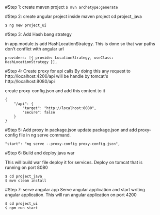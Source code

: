 #Step 1: create maven project
```$ mvn archetype:generate```


#Step 2: create angular project inside maven project
cd project_java

```$ ng new project_ui```

#Step 3: Add Hash bang strategy 

in app.module.ts add HashLocationStrategy. This is done so that war paths don't
conflict with angular url

```providers: [{ provide: LocationStrategy, useClass: HashLocationStrategy }],```

#Step 4: Create proxy for api calls 
By doing this any request to http://localhost:4200/api 
will be handle by tomcat's http://localhost:8080/api

create proxy-config.json and add this content to it
```
{
    "/api": {
        "target": "http://localhost:8080",
        "secure": false
    }
}
```

#Step 5: Add proxy in package.json
update package.json and add proxy-config file in ng serve command.

```"start": "ng serve --proxy-config proxy-config.json",```

#Step 6: Build and deploy java war

This will build war file deploy it for services. Deploy on tomcat 
that is running on port 8080

```
$ cd project_java
$ mvn clean install
```

#Step 7: serve angular app
Serve angular application and start writing angular application. This will
run angular application on port 4200

```
$ cd project_ui
$ npm run start
```
